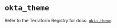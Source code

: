 # `okta_theme`

Refer to the Terraform Registry for docs: [`okta_theme`](https://registry.terraform.io/providers/okta/okta/4.8.0/docs/resources/theme).
